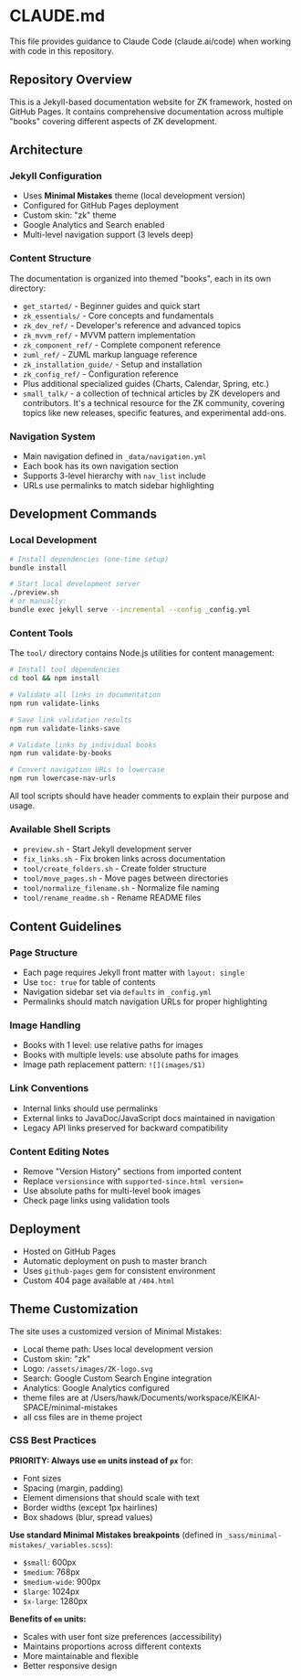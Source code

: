 # CLAUDE.md

This file provides guidance to Claude Code (claude.ai/code) when working with code in this repository.

## Repository Overview

This is a Jekyll-based documentation website for ZK framework, hosted on GitHub Pages. It contains comprehensive documentation across multiple "books" covering different aspects of ZK development.

## Architecture

### Jekyll Configuration
- Uses **Minimal Mistakes** theme (local development version)
- Configured for GitHub Pages deployment
- Custom skin: "zk" theme
- Google Analytics and Search enabled
- Multi-level navigation support (3 levels deep)

### Content Structure
The documentation is organized into themed "books", each in its own directory:
- `get_started/` - Beginner guides and quick start
- `zk_essentials/` - Core concepts and fundamentals
- `zk_dev_ref/` - Developer's reference and advanced topics
- `zk_mvvm_ref/` - MVVM pattern implementation
- `zk_component_ref/` - Complete component reference
- `zuml_ref/` - ZUML markup language reference
- `zk_installation_guide/` - Setup and installation
- `zk_config_ref/` - Configuration reference
- Plus additional specialized guides (Charts, Calendar, Spring, etc.)
- `small_talk/` - a collection of technical articles by ZK developers and contributors. It's a technical resource for the ZK community, covering topics like new releases, specific features, and experimental add-ons.


### Navigation System
- Main navigation defined in `_data/navigation.yml`
- Each book has its own navigation section
- Supports 3-level hierarchy with `nav_list` include
- URLs use permalinks to match sidebar highlighting

## Development Commands

### Local Development
```bash
# Install dependencies (one-time setup)
bundle install

# Start local development server
./preview.sh
# or manually:
bundle exec jekyll serve --incremental --config _config.yml
```

### Content Tools
The `tool/` directory contains Node.js utilities for content management:

```bash
# Install tool dependencies
cd tool && npm install

# Validate all links in documentation
npm run validate-links

# Save link validation results
npm run validate-links-save

# Validate links by individual books
npm run validate-by-books

# Convert navigation URLs to lowercase
npm run lowercase-nav-urls
```
All tool scripts should have header comments to explain their purpose and usage.

### Available Shell Scripts
- `preview.sh` - Start Jekyll development server
- `fix_links.sh` - Fix broken links across documentation
- `tool/create_folders.sh` - Create folder structure
- `tool/move_pages.sh` - Move pages between directories
- `tool/normalize_filename.sh` - Normalize file naming
- `tool/rename_readme.sh` - Rename README files

## Content Guidelines

### Page Structure
- Each page requires Jekyll front matter with `layout: single`
- Use `toc: true` for table of contents
- Navigation sidebar set via `defaults` in `_config.yml`
- Permalinks should match navigation URLs for proper highlighting

### Image Handling
- Books with 1 level: use relative paths for images
- Books with multiple levels: use absolute paths for images
- Image path replacement pattern: `![](images/$1)`

### Link Conventions
- Internal links should use permalinks
- External links to JavaDoc/JavaScript docs maintained in navigation
- Legacy API links preserved for backward compatibility

### Content Editing Notes
- Remove "Version History" sections from imported content
- Replace `versionsince` with `supported-since.html version=`
- Use absolute paths for multi-level book images
- Check page links using validation tools

## Deployment

- Hosted on GitHub Pages
- Automatic deployment on push to master branch
- Uses `github-pages` gem for consistent environment
- Custom 404 page available at `/404.html`

## Theme Customization

The site uses a customized version of Minimal Mistakes:
- Local theme path: Uses local development version
- Custom skin: "zk"
- Logo: `/assets/images/ZK-logo.svg`
- Search: Google Custom Search Engine integration
- Analytics: Google Analytics configured
- theme files are at /Users/hawk/Documents/workspace/KEIKAI-SPACE/minimal-mistakes
- all css files are in theme project

### CSS Best Practices

**PRIORITY: Always use `em` units instead of `px`** for:
- Font sizes
- Spacing (margin, padding)
- Element dimensions that should scale with text
- Border widths (except 1px hairlines)
- Box shadows (blur, spread values)

**Use standard Minimal Mistakes breakpoints** (defined in `_sass/minimal-mistakes/_variables.scss`):
- `$small`: 600px
- `$medium`: 768px
- `$medium-wide`: 900px
- `$large`: 1024px
- `$x-large`: 1280px

**Benefits of `em` units:**
- Scales with user font size preferences (accessibility)
- Maintains proportions across different contexts
- More maintainable and flexible
- Better responsive design